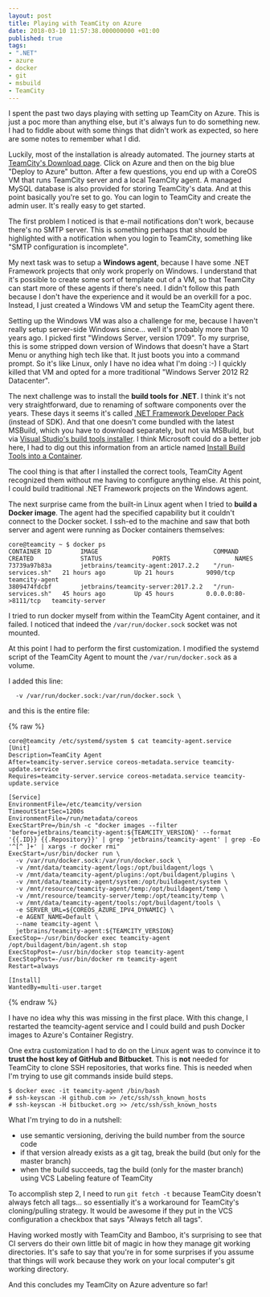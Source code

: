 ```yaml
---
layout: post
title: Playing with TeamCity on Azure
date: 2018-03-10 11:57:38.000000000 +01:00
published: true
tags:
- ".NET"
- azure
- docker
- git
- msbuild
- TeamCity
---
```


I spent the past two days playing with setting up TeamCity on Azure. This is just a poc more than anything else, but it's always fun to do something new. I had to fiddle about with some things that didn't work as expected, so here are some notes to remember what I did.

<!--more-->

Luckily, most of the installation is already automated. The journey starts at <a href="https://www.jetbrains.com/teamcity/download/">TeamCity's Download page</a>. Click on Azure and then on the big blue "Deploy to Azure" button. After a few questions, you end up with a CoreOS VM that runs TeamCity server and a local TeamCity agent. A managed MySQL database is also provided for storing TeamCity's data. And at this point basically you're set to go. You can login to TeamCity and create the admin user. It's really easy to get started.

The first problem I noticed is that e-mail notifications don't work, because there's no SMTP server. This is something perhaps that should be highlighted with a notification when you login to TeamCity, something like "SMTP configuration is incomplete".

My next task was to setup a <strong>Windows agent</strong>, because I have some .NET Framework projects that only work properly on Windows. I understand that it's possible to create some sort of template out of a VM, so that TeamCity can start more of these agents if there's need. I didn't follow this path because I don't have the experience and it would be an overkill for a poc. Instead, I just created a Windows VM and setup the TeamCity agent there.

Setting up the Windows VM was also a challenge for me, because I haven't really setup server-side Windows since... well it's probably more than 10 years ago. I picked first "Windows Server, version 1709". To my surprise, this is some stripped down version of Windows that doesn't have a Start Menu or anything high tech like that. It just boots you into a command prompt. So it's like Linux, only I have no idea what I'm doing :-) I quickly killed that VM and opted for a more traditional "Windows Server 2012 R2 Datacenter".

The next challenge was to install the <strong>build tools for .NET</strong>. I think it's not very straightforward, due to renaming of software components over the years. These days it seems it's called <a href="https://www.microsoft.com/en-us/download/details.aspx?id=55168">.NET Framework Developer Pack</a> (instead of SDK). And that one doesn't come bundled with the latest MSBuild, which you have to download separately, but not via MSBuild, but via <a href="https://aka.ms/vs/15/release/vs_buildtools.exe">Visual Studio's build tools installer</a>. I think Microsoft could do a better job here, I had to dig out this information from an article named <a href="https://docs.microsoft.com/en-us/visualstudio/install/build-tools-container">Install Build Tools into a Container</a>.

The cool thing is that after I installed the correct tools, TeamCity Agent recognized them without me having to configure anything else. At this point, I could build traditional .NET Framework projects on the Windows agent.

The next surprise came from the built-in Linux agent when I tried to <strong>build a Docker image</strong>. The agent had the specified capability but it couldn't connect to the Docker socket. I ssh-ed to the machine and saw that both server and agent were running as Docker containers themselves:

```
core@teamcity ~ $ docker ps
CONTAINER ID        IMAGE                                COMMAND   CREATED             STATUS              PORTS                  NAMES
73739a97b83a        jetbrains/teamcity-agent:2017.2.2    "/run-services.sh"   21 hours ago        Up 21 hours         9090/tcp               teamcity-agent
3809474fdcbf        jetbrains/teamcity-server:2017.2.2   "/run-services.sh"   45 hours ago        Up 45 hours         0.0.0.0:80->8111/tcp   teamcity-server
```

I tried to run docker myself from within the TeamCity Agent container, and it failed. I noticed that indeed the <code>/var/run/docker.sock</code> socket was not mounted.

At this point I had to perform the first customization. I modified the systemd script of the TeamCity Agent to mount the <code>/var/run/docker.sock</code> as a volume.

I added this line:

```
  -v /var/run/docker.sock:/var/run/docker.sock \
```

and this is the entire file:

{% raw %}
```
core@teamcity /etc/systemd/system $ cat teamcity-agent.service
[Unit]
Description=TeamCity Agent
After=teamcity-server.service coreos-metadata.service teamcity-update.service
Requires=teamcity-server.service coreos-metadata.service teamcity-update.service

[Service]
EnvironmentFile=/etc/teamcity/version
TimeoutStartSec=1200s
EnvironmentFile=/run/metadata/coreos
ExecStartPre=/bin/sh -c "docker images --filter 'before=jetbrains/teamcity-agent:${TEAMCITY_VERSION}' --format '{{.ID}} {{.Repository}}' | grep 'jetbrains/teamcity-agent' | grep -Eo '^[^ ]+' | xargs -r docker rmi"
ExecStart=/usr/bin/docker run \
  -v /var/run/docker.sock:/var/run/docker.sock \
  -v /mnt/data/teamcity-agent/logs:/opt/buildagent/logs \
  -v /mnt/data/teamcity-agent/plugins:/opt/buildagent/plugins \
  -v /mnt/data/teamcity-agent/system:/opt/buildagent/system \
  -v /mnt/resource/teamcity-agent/temp:/opt/buildagent/temp \
  -v /mnt/resource/teamcity-server/temp:/opt/teamcity/temp \
  -v /mnt/data/teamcity-agent/tools:/opt/buildagent/tools \
  -e SERVER_URL=${COREOS_AZURE_IPV4_DYNAMIC} \
  -e AGENT_NAME=Default \
  --name teamcity-agent \
  jetbrains/teamcity-agent:${TEAMCITY_VERSION}
ExecStop=-/usr/bin/docker exec teamcity-agent /opt/buildagent/bin/agent.sh stop
ExecStopPost=-/usr/bin/docker stop teamcity-agent
ExecStopPost=-/usr/bin/docker rm teamcity-agent
Restart=always

[Install]
WantedBy=multi-user.target
```
{% endraw %}

I have no idea why this was missing in the first place. With this change, I restarted the teamcity-agent service and I could build and push Docker images to Azure's Container Registry.

One extra customization I had to do on the Linux agent was to convince it to <strong>trust the host key of GitHub and Bitbucket</strong>. This is <strong>not</strong> needed for TeamCity to clone SSH repositories, that works fine. This is needed when I'm trying to use git commands inside build steps.

```
$ docker exec -it teamcity-agent /bin/bash
# ssh-keyscan -H github.com >> /etc/ssh/ssh_known_hosts
# ssh-keyscan -H bitbucket.org >> /etc/ssh/ssh_known_hosts
```

What I'm trying to do in a nutshell:
<ul>
<li>use semantic versioning, deriving the build number from the source code</li>
<li>if that version already exists as a git tag, break the build (but only for the master branch)</li>
<li>when the build succeeds, tag the build (only for the master branch) using VCS Labeling feature of TeamCity</li>
</ul>

To accomplish step 2, I need to run <code>git fetch -t</code> because TeamCity doesn't always fetch all tags... so essentially it's a workaround for TeamCity's cloning/pulling strategy. It would be awesome if they put in the VCS configuration a checkbox that says "Always fetch all tags".

Having worked mostly with TeamCity and Bamboo, it's surprising to see that CI servers do their own little bit of magic in how they manage git working directories. It's safe to say that you're in for some surprises if you assume that things will work because they work on your local computer's git working directory.

And this concludes my TeamCity on Azure adventure so far!
